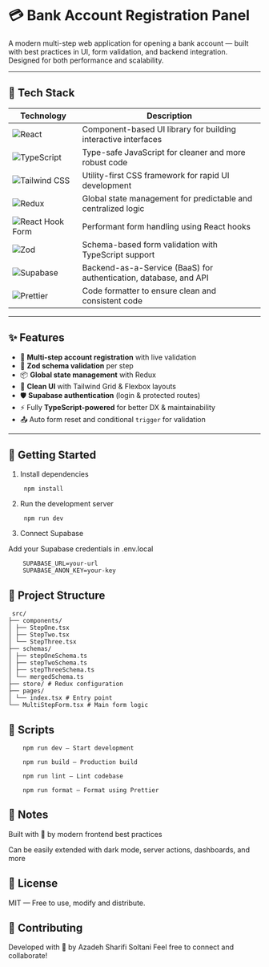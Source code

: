 # 💳 Bank Account Registration Panel

A modern multi-step web application for opening a bank account — built with best practices in UI, form validation, and backend integration. Designed for both performance and scalability.

---

## 🔧 Tech Stack

| Technology | Description |
|------------|-------------|
| ![React](https://img.shields.io/badge/-React-61DAFB?logo=react&logoColor=white&style=flat) | Component-based UI library for building interactive interfaces |
| ![TypeScript](https://img.shields.io/badge/-TypeScript-3178C6?logo=typescript&logoColor=white&style=flat) | Type-safe JavaScript for cleaner and more robust code |
| ![Tailwind CSS](https://img.shields.io/badge/-Tailwind%20CSS-38B2AC?logo=tailwind-css&logoColor=white&style=flat) | Utility-first CSS framework for rapid UI development |
| ![Redux](https://img.shields.io/badge/-Redux-764ABC?logo=redux&logoColor=white&style=flat) | Global state management for predictable and centralized logic |
| ![React Hook Form](https://img.shields.io/badge/-React%20Hook%20Form-EC5990?logo=reacthookform&logoColor=white&style=flat) | Performant form handling using React hooks |
| ![Zod](https://img.shields.io/badge/-Zod-7C3AED?style=flat&logo=Zod&logoColor=white) | Schema-based form validation with TypeScript support |
| ![Supabase](https://img.shields.io/badge/-Supabase-3ECF8E?logo=supabase&logoColor=white&style=flat) | Backend-as-a-Service (BaaS) for authentication, database, and API |
| ![Prettier](https://img.shields.io/badge/-Prettier-F7B93E?logo=prettier&logoColor=black&style=flat) | Code formatter to ensure clean and consistent code |

---

## ✨ Features

- 🔐 **Multi-step account registration** with live validation  
- 🧾 **Zod schema validation** per step  
- 📦 **Global state management** with Redux  
- 💅 **Clean UI** with Tailwind Grid & Flexbox layouts  
- 🛡️ **Supabase authentication** (login & protected routes)  
- ⚡ Fully **TypeScript-powered** for better DX & maintainability  
- 📤 Auto form reset and conditional `trigger` for validation  

---
## 🚀 Getting Started

1. Install dependencies

        npm install

2. Run the development server

        npm run dev

3. Connect Supabase

Add your Supabase credentials in .env.local

        SUPABASE_URL=your-url
        SUPABASE_ANON_KEY=your-key


## 📁 Project Structure 

```
 src/
├── components/
│ ├── StepOne.tsx
│ ├── StepTwo.tsx
│ └── StepThree.tsx
├── schemas/
│ ├── stepOneSchema.ts
│ ├── stepTwoSchema.ts
│ ├── stepThreeSchema.ts
│ └── mergedSchema.ts
├── store/ # Redux configuration
├── pages/
│ └── index.tsx # Entry point
└── MultiStepForm.tsx # Main form logic

```

## 🧪 Scripts

        npm run dev – Start development

        npm run build – Production build

        npm run lint – Lint codebase

        npm run format – Format using Prettier

## 📌 Notes

Built with 💙 by modern frontend best practices

Can be easily extended with dark mode, server actions, dashboards, and more

## 📄 License

MIT — Free to use, modify and distribute.

## 🌟 Contributing

Developed with 🌻 by Azadeh Sharifi Soltani Feel free to connect and collaborate!
